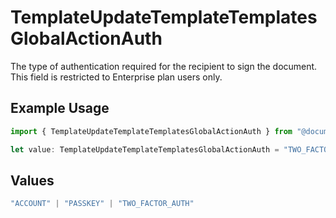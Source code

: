 # TemplateUpdateTemplateTemplatesGlobalActionAuth

The type of authentication required for the recipient to sign the document. This field is restricted to Enterprise plan users only.

## Example Usage

```typescript
import { TemplateUpdateTemplateTemplatesGlobalActionAuth } from "@documenso/sdk-typescript/models/operations";

let value: TemplateUpdateTemplateTemplatesGlobalActionAuth = "TWO_FACTOR_AUTH";
```

## Values

```typescript
"ACCOUNT" | "PASSKEY" | "TWO_FACTOR_AUTH"
```